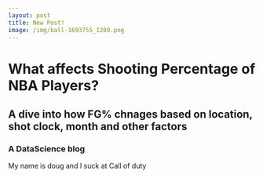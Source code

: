 ```yaml
---
layout: post
title: New Post!
image: /img/ball-1693755_1280.png
---
```


# What affects Shooting Percentage of NBA Players?

## A dive into how FG% chnages based on location, shot clock, month and other factors

### A DataScience blog

My name is doug and I suck at Call of duty
